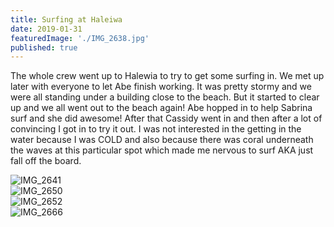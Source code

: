 ```yaml
---
title: Surfing at Haleiwa
date: 2019-01-31
featuredImage: './IMG_2638.jpg'
published: true
---
```


The whole crew went up to Halewia to try to get some surfing in.
We met up later with everyone to let Abe finish working.
It was pretty stormy and we were all standing under a building close to the beach.
But it started to clear up and we all went out to the beach again! Abe hopped in to help Sabrina surf and she did awesome! After that Cassidy went in and then after a lot of convincing I got in to try it out.
I was not interested in the getting in the water because I was COLD and also because there was coral underneath the waves at this particular spot which made me nervous to surf AKA just fall off the board.

![IMG_2641](/IMG_2641.jpg)
<br />
![IMG_2650](/IMG_2650.jpg)
<br />
![IMG_2652](/IMG_2652.jpg)
<br />
![IMG_2666](/IMG_2666.jpg)
<br />
